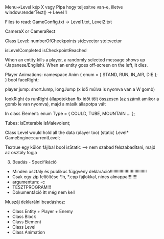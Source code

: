 Menu->Level kép X vagy Pipa hogy teljesítve van-e, illetve window.renderText() -> Level 1

Files to read:
GameConfig.txt -> Level1.txt, Level2.txt

CameraX or CameraRect


Class Level:
numberOfCheckpoints
std::vector<Enemy>
std::vector<Block>

isLevelCompleted
isCheckpointReached

When an entity kills a player, a randomly selected message shows up (Japanese/English).
When an entity goes off-screen on the left, it dies.

Player Animations:
namespace Anim {
    enum = { STAND, RUN, IN_AIR, DIE };
}
bool faceRight;

player jump: shortJump, longJump (x idő múlva is nyomva van a W gomb)

lookRight és runRight állapotokban fix időt tölt összesen
(az számít amikor a gomb le van nyomva), majd a másik állapotpa vált

In class Element:
enum Type = { COULD, TUBE, MOUNTAIN ... };

Tubes:
isEnterable
isMalevolent;

Class Level would hold all the data (player too)
(static) Level* GameEngine::currentLevel;

Textrue egy külön fájlba!
bool isStatic --> nem szabad felszabadítani, majd az osztály fogja

3. Beadás - Specifikáció
- Minden osztály és publikus függvény deklaráció!!!!!!!!!!!!!!!!!!!!!!!!!!!!!!
- Csak egy zip feltöltése *.h, *.cpp fájlokkal, nincs almappa!!!!!!!!
- argumentum: -c
- TESZTPROGRAM!!!
- Dokumentáció itt még nem kell

Muszáj deklarálni beadáshoz:
- Class Entity + Player + Enemy
- Class Block
- Class Element
- Class Level
- Class Animation